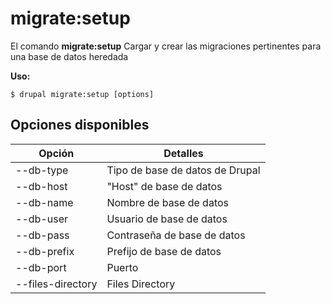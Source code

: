 # migrate:setup
El comando **migrate:setup** Cargar y crear las migraciones pertinentes para una base de datos heredada

**Uso:**
```
$ drupal migrate:setup [options] 
```

## Opciones disponibles
Opción | Detalles
-------|-------------
--db-type | Tipo de base de datos de Drupal
--db-host | "Host" de base de datos
--db-name | Nombre de base de datos
--db-user | Usuario de base de datos
--db-pass | Contraseña de base de datos
--db-prefix | Prefijo de base de datos
--db-port | Puerto
--files-directory | Files Directory
